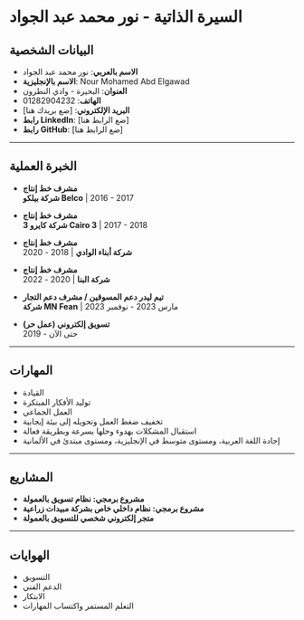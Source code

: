 # السيرة الذاتية - نور محمد عبد الجواد

## البيانات الشخصية
- **الاسم بالعربي**: نور محمد عبد الجواد  
- **الاسم بالإنجليزية**: Nour Mohamed Abd Elgawad  
- **العنوان**: البحيرة - وادي النطرون  
- **الهاتف**: 01282904232  
- **البريد الإلكتروني**: [ضع بريدك هنا]  
- **رابط LinkedIn**: [ضع الرابط هنا]  
- **رابط GitHub**: [ضع الرابط هنا]  

---

## الخبرة العملية
- **مشرف خط إنتاج**  
  **شركة بيلكو Belco** | 2016 - 2017  

- **مشرف خط إنتاج**  
  **شركة كايرو 3 Cairo 3** | 2017 - 2018  

- **مشرف خط إنتاج**  
  **شركة أبناء الوادي** | 2018 - 2020  

- **مشرف خط إنتاج**  
  **شركة البنا** | 2020 - 2022  

- **تيم ليدر دعم المسوقين / مشرف دعم التجار**  
  **شركة MN Fean** | مارس 2023 - نوفمبر 2023  

- **تسويق إلكتروني (عمل حر)**  
  2019 - حتى الآن  

---

## المهارات
- القيادة  
- توليد الأفكار المبتكرة  
- العمل الجماعي  
- تخفيف ضغط العمل وتحويله إلى بيئة إيجابية  
- استقبال المشكلات بهدوء وحلها بسرعة وبطريقة فعالة  
- إجادة اللغة العربية، ومستوى متوسط في الإنجليزية، ومستوى مبتدئ في الألمانية  

---

## المشاريع
- **مشروع برمجي: نظام تسويق بالعمولة**  
- **مشروع برمجي: نظام داخلي خاص بشركة مبيدات زراعية**  
- **متجر إلكتروني شخصي للتسويق بالعمولة**  

---

## الهوايات
- التسويق  
- الدعم الفني  
- الابتكار  
- التعلم المستمر واكتساب المهارات
